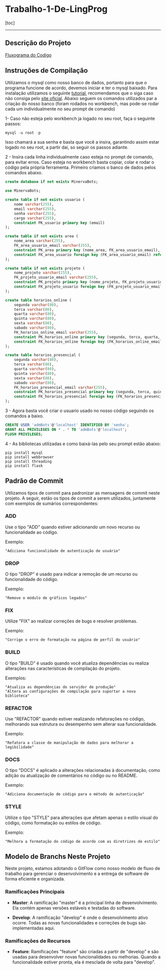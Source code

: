 # Trabalho-1-De-LingProg

[toc]

---

## Descrição do Projeto
[Fluxograma do Codigo](https://miro.com/app/board/uXjVMkb6eoc=/?share_link_id=681028836505)

## Instruções de Compilação
Utilizamos  o mysql como nosso banco de dados, portanto para que o programa funcione de acordo, devemos iniciar e ter o mysql baixado. Para instalação utilizamos o seguinte [tutorial](https://www.youtube.com/watch?v=zpssr3u1EO8), recomendamos que o siga caso não consiga pelo [site oficial](https://dev.mysql.com/downloads/). Abaixo seguem os comandos utilizados par a criação do nosso banco (foram rodados no workbench, mas pode-se rodar cada um individualmente no seu prompt de comando)

1- Caso não esteja pelo workbench ja logado no seu root, faça o seguinte passos:

```sql
mysql -u root -p
```

Isso chamará a sua senha e basta que você a insira, garantindo assim estar logado no seu root, a partir dai, so seguir os passos adiante.

2 - Insira cada linha individualmente caso esteja no prompt de comando, para evitar erros. Caso esteja no workbench basta copiar, colar e rodar o código pela própria ferramenta. Primeiro criamos o banco de dados pelos comandos abaixo.

```sql
create database if not exists MinervaBots;

use MinervaBots;

create table if not exists usuario (
    nome varchar(255),
    email varchar(255),
    senha varchar(255),
    cargo varchar(255),
    constraint PK_usuario primary key (email)
);

create table if not exists area (
    nome_area varchar(255),
    FK_area_usuario_email varchar(255),
    constraint PK_area primary key (nome_area, FK_area_usuario_email),
    constraint FK_area_usuario foreign key (FK_area_usuario_email) references usuario (email)
);

create table if not exists projeto (
    nome_projeto varchar(255),
    FK_projeto_usuario_email varchar(255),
    constraint PK_projeto primary key (nome_projeto, FK_projeto_usuario_email),
    constraint FK_projeto_usuario foreign key (FK_projeto_usuario_email) references usuario (email)
);

create table horarios_online (
    segunda varchar(80),
    terca varchar(80),
    quarta varchar(80),
    quinta varchar(80),
    sexta varchar(80),
    sabado varchar(80),
    FK_horarios_online_email varchar(255),
    constraint PK_horarios_online primary key (segunda, terca, quarta, quinta, sexta, sabado, FK_horarios_online_email),
    constraint FK_horarios_online foreign key (FK_horarios_online_email) references usuario (email)
);

create table horarios_presencial (
    segunda varchar(80),
    terca varchar(80),
    quarta varchar(80),
    quinta varchar(80),
    sexta varchar(80),
    sabado varchar(80),
    FK_horarios_presencial_email varchar(255),
    constraint PK_horarios_presencial primary key (segunda, terca, quinta, sexta, sabado, FK_horarios_presencial_email),
    constraint FK_horarios_presencial foreign key (FK_horarios_presencial_email) references usuario (email)
);

```

3 - Agora basta você criar o usuario usado no nosso código seguindo os comandos a baixo.

```sql
CREATE USER 'admBots'@'localhost' IDENTIFIED BY 'senha'; 
GRANT ALL PRIVILEGES ON * . * TO 'admBots'@'localhost'; 
FLUSH PRIVILEGES;
``` 

4 - As bibliotecas utilizadas e como baixá-las pelo seu prompt estão abaixo:
```
pip install mysql
pip install webbrowser
pip install threading
pip install flask
```

## Padrão de Commit
Utilizamos tipos de commit para padronizar as mensagens de commit neste projeto. A seguir, estão os tipos de commit a serem utilizados, juntamente com exemplos de sumários correspondentes:

### ADD
Use o tipo "ADD" quando estiver adicionando um novo recurso ou funcionalidade ao código.

Exemplo:
```
"Adiciona funcionalidade de autenticação de usuário"
```

### DROP
O tipo "DROP" é usado para indicar a remoção de um recurso ou funcionalidade do código.

Exemplo:
```
"Remove o módulo de gráficos legados"
```

### FIX
Utilize "FIX" ao realizar correções de bugs e resolver problemas.

Exemplo:
```
"Corrige o erro de formatação na página de perfil do usuário"
```

### BUILD
O tipo "BUILD" é usado quando você atualiza dependências ou realiza alterações nas características de compilação do projeto.

Exemplos:
```
"Atualiza as dependências do servidor de produção"
"Altera as configurações de compilação para suportar a nova biblioteca"
```

### REFACTOR
Use "REFACTOR" quando estiver realizando refatorações no código, melhorando sua estrutura ou desempenho sem alterar sua funcionalidade.

Exemplo:
```
"Refatora a classe de manipulação de dados para melhorar a legibilidade"
```

### DOCS
O tipo "DOCS" é aplicado a alterações relacionadas à documentação, como adição ou atualização de comentários no código ou no README.

Exemplo:
```
"Adiciona documentação de código para o método de autenticação"
```

### STYLE
Utilize o tipo "STYLE" para alterações que afetam apenas o estilo visual do código, como formatação ou estilos de código.

Exemplo:
```
"Melhora a formatação do código de acordo com as diretrizes de estilo"
```

## Modelo de Branchs Neste Projeto
Neste projeto, estamos adotando o GitFlow como nosso modelo de fluxo de trabalho para gerenciar o desenvolvimento e a entrega de software de forma eficiente e organizada.

### Ramificações Principais
- **Master**: A ramificação "master" é a principal linha de desenvolvimento. Ela contém apenas versões estáveis e testadas do software.

- **Develop**: A ramificação "develop" é onde o desenvolvimento ativo ocorre. Todas as novas funcionalidades e correções de bugs são implementadas aqui.

### Ramificações de Recursos
- **Feature**: Ramificações "feature" são criadas a partir de "develop" e são usadas para desenvolver novas funcionalidades ou melhorias. Quando a funcionalidade estiver pronta, ela é mesclada de volta para "develop".